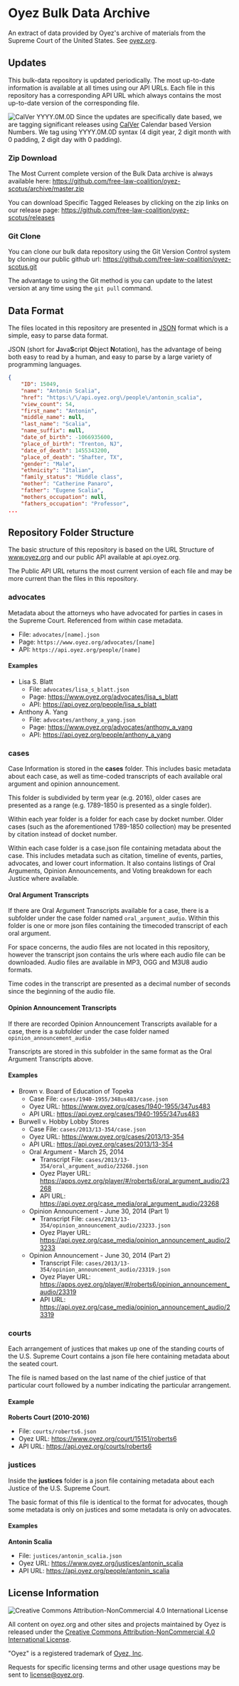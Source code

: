 # Oyez Bulk Data Archive
An extract of data provided by Oyez's archive of materials from the Supreme Court of the United States. See [oyez.org](https://www.oyez.org).

## Updates
This bulk-data repository is updated periodically.  The most up-to-date information is available at all times using our API URLs.  Each file in this repository has a corresponding API URL which always contains the most up-to-date version of the corresponding file.

![CalVer YYYY.0M.0D](https://img.shields.io/badge/calver-YY.0M.0D-22bfda.svg "Calendar Versioning YYYY.0M.0D") Since the updates are specifically date based, we are tagging significant releases using [CalVer](http://calver.org/) Calendar based Version Numbers.  We tag using YYYY.0M.0D syntax (4 digit year, 2 digit month with 0 padding, 2 digit day with 0 padding).

### Zip Download
The Most Current complete version of the Bulk Data archive is always available here:
https://github.com/free-law-coalition/oyez-scotus/archive/master.zip

You can download Specific Tagged Releases by clicking on the zip links on our release page: 
https://github.com/free-law-coalition/oyez-scotus/releases

### Git Clone
You can clone our bulk data repository using the Git Version Control system by cloning our public github url:
https://github.com/free-law-coalition/oyez-scotus.git

The advantage to using the Git method is you can update to the latest version at any time using the `git pull` command.

## Data Format
The files located in this repository are presented in [JSON](https://en.wikipedia.org/wiki/JSON) format which is a simple, easy to parse data format.

JSON (short for **J**ava**S**cript **O**bject **N**otation), has the advantage of being both easy to read by a human, and easy to parse by a large variety of programming languages.

```json
{
    "ID": 15049,
    "name": "Antonin Scalia",
    "href": "https:\/\/api.oyez.org\/people\/antonin_scalia",
    "view_count": 54,
    "first_name": "Antonin",
    "middle_name": null,
    "last_name": "Scalia",
    "name_suffix": null,
    "date_of_birth": -1066935600,
    "place_of_birth": "Trenton, NJ",
    "date_of_death": 1455343200,
    "place_of_death": "Shafter, TX",
    "gender": "Male",
    "ethnicity": "Italian",
    "family_status": "Middle class",
    "mother": "Catherine Panaro",
    "father": "Eugene Scalia",
    "mothers_occupation": null,
    "fathers_occupation": "Professor",
...
```

## Repository Folder Structure
The basic structure of this repository is based on the URL Structure of www.oyez.org and our public API available at api.oyez.org.  

The Public API URL returns the most current version of each file and may be more current than the files in this repository.

### advocates
Metadata about the attorneys who have advocated for parties in cases in the Supreme Court.  Referenced from within case metadata.

* File: `advocates/[name].json`
* Page: `https://www.oyez.org/advocates/[name]`
* API: `https://api.oyez.org/people/[name]`

#### Examples

* Lisa S. Blatt
	* File: `advocates/lisa_s_blatt.json`
	* Page: https://www.oyez.org/advocates/lisa_s_blatt
	* API: https://api.oyez.org/people/lisa_s_blatt
* Anthony A. Yang
	* File: `advocates/anthony_a_yang.json`
	* Page: https://www.oyez.org/advocates/anthony_a_yang
	* API: https://api.oyez.org/people/anthony_a_yang

### cases
Case Information is stored in the **cases** folder.  This includes basic metadata about each case, as well as time-coded transcripts of each available oral argument and opinion announcement.

This folder is subdivided by term year (e.g. 2016), older cases are presented as a range (e.g. 1789-1850 is presented as a single folder).  

Within each year folder is a folder for each case by docket number.  Older cases (such as the aforementioned 1789-1850 collection) may be presented by citation instead of docket number.

Within each case folder is a case.json file containing metadata about the case.  This includes metadata such as citation, timeline of events, parties, advocates, and lower court information.  It also contains listings of Oral Arguments, Opinion Announcements, and Voting breakdown for each Justice where available.

#### Oral Argument Transcripts
If there are Oral Argument Transcripts available for a case, there is a subfolder under the case folder named `oral_argument_audio`.  Within this folder is one or more json files containing the timecoded transcript of each oral argument.

For space concerns, the audio files are not located in this repository, however the transcript json contains the urls where each audio file can be downloaded.  Audio files are available in MP3, OGG and M3U8 audio formats.

Time codes in the transcript are presented as a decimal number of seconds since the beginning of the audio file.

#### Opinion Announcement Transcripts
If there are recorded Opinion Announcement Transcripts available for a case, there is a subfolder under the case folder named `opinion_announcement_audio`

Transcripts are stored in this subfolder in the same format as the Oral Argument Transcripts above.

#### Examples

* Brown v. Board of Education of Topeka
	* Case File: `cases/1940-1955/348us483/case.json`
	* Oyez URL: https://www.oyez.org/cases/1940-1955/347us483
	* API URL: https://api.oyez.org/cases/1940-1955/347us483
* Burwell v. Hobby Lobby Stores
	* Case File: `cases/2013/13-354/case.json`
	* Oyez URL: https://www.oyez.org/cases/2013/13-354
	* API URL: https://api.oyez.org/cases/2013/13-354
	* Oral Argument - March 25, 2014
		* Transcript File: `cases/2013/13-354/oral_argument_audio/23268.json`
		* Oyez Player URL: https://apps.oyez.org/player/#/roberts6/oral_argument_audio/23268
		* API URL: https://api.oyez.org/case_media/oral_argument_audio/23268
	* Opinion Announcement - June 30, 2014 (Part 1)
		* Transcript File: `cases/2013/13-354/opinion_announcement_audio/23233.json`
		* Oyez Player URL: https://api.oyez.org/case_media/opinion_announcement_audio/23233
	* Opinion Announcement - June 30, 2014 (Part 2)
		* Transcript File: `cases/2013/13-354/opinion_announcement_audio/23319.json`
		* Oyez Player URL: https://apps.oyez.org/player/#/roberts6/opinion_announcement_audio/23319
		* API URL: https://api.oyez.org/case_media/opinion_announcement_audio/23319

### courts

Each arrangement of justices that makes up one of the standing courts of the U.S. Supreme Court contains a json file here containing metadata about the seated court.

The file is named based on the last name of the chief justice of that particular court followed by a number indicating the particular arrangement.

#### Example

**Roberts Court (2010-2016)**

* File: `courts/roberts6.json`
* Oyez URL: https://www.oyez.org/court/15151/roberts6
* API URL: https://api.oyez.org/courts/roberts6

### justices

Inside the **justices** folder is a json file containing metadata about each Justice of the U.S. Supreme Court.

The basic format of this file is identical to the format for advocates, though some metadata is only on justices and some metadata is only on advocates.

#### Examples

**Antonin Scalia**

* File: `justices/antonin_scalia.json`
* Oyez URL: https://www.oyez.org/justices/antonin_scalia
* API URL: https://api.oyez.org/people/antonin_scalia

## License Information
![Creative Commons Attribution-NonCommercial 4.0 International License](https://i.creativecommons.org/l/by-nc/4.0/88x31.png "Creative Commons Attribution-NonCommercial 4.0 International License")

All content on oyez.org and other sites and projects maintained by Oyez is released under the [Creative Commons Attribution-NonCommercial 4.0 International License](http://creativecommons.org/licenses/by-nc/4.0/).

"Oyez" is a registered trademark of [Oyez, Inc](https://www.oyez.org/).

Requests for specific licensing terms and other usage questions may be sent to license@oyez.org.

